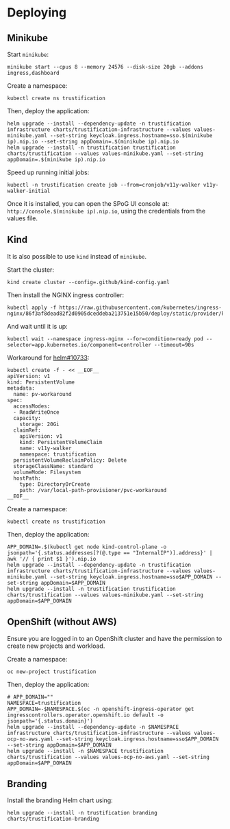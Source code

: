# Deploying

## Minikube

Start `minikube`:

```shell
minikube start --cpus 8 --memory 24576 --disk-size 20gb --addons ingress,dashboard
```

Create a namespace:

```shell
kubectl create ns trustification
```

Then, deploy the application:

```shell
helm upgrade --install --dependency-update -n trustification infrastructure charts/trustification-infrastructure --values values-minikube.yaml --set-string keycloak.ingress.hostname=sso.$(minikube ip).nip.io --set-string appDomain=.$(minikube ip).nip.io
helm upgrade --install -n trustification trustification charts/trustification --values values-minikube.yaml --set-string appDomain=.$(minikube ip).nip.io
```

Speed up running initial jobs:

```shell
kubectl -n trustification create job --from=cronjob/v11y-walker v11y-walker-initial
```

Once it is installed, you can open the SPoG UI console at: `http://console.$(minikube ip).nip.io`, using the credentials
from the values file.

## Kind

It is also possible to use `kind` instead of `minikube`.

Start the cluster:

```shell
kind create cluster --config=.github/kind-config.yaml
```

Then install the NGINX ingress controller:

```shell
kubectl apply -f https://raw.githubusercontent.com/kubernetes/ingress-nginx/86f3af8dead82f2d0905dceddeba213751e15b50/deploy/static/provider/kind/deploy.yaml
```

And wait until it is up:

```shell
kubectl wait --namespace ingress-nginx --for=condition=ready pod --selector=app.kubernetes.io/component=controller --timeout=90s
```

Workaround for [helm#10733](https://github.com/helm/helm/issues/10733):

```shell
kubectl create -f - << __EOF__
apiVersion: v1
kind: PersistentVolume
metadata:
  name: pv-workaround
spec:
  accessModes:
  - ReadWriteOnce
  capacity:
    storage: 20Gi
  claimRef:
    apiVersion: v1
    kind: PersistentVolumeClaim
    name: v11y-walker
    namespace: trustification
  persistentVolumeReclaimPolicy: Delete
  storageClassName: standard
  volumeMode: Filesystem
  hostPath:
    type: DirectoryOrCreate
    path: /var/local-path-provisioner/pvc-workaround
__EOF__
```

Create a namespace:

```shell
kubectl create ns trustification
```

Then, deploy the application:

```shell
APP_DOMAIN=.$(kubectl get node kind-control-plane -o jsonpath='{.status.addresses[?(@.type == "InternalIP")].address}' | awk '// { print $1 }').nip.io
helm upgrade --install --dependency-update -n trustification infrastructure charts/trustification-infrastructure --values values-minikube.yaml --set-string keycloak.ingress.hostname=sso$APP_DOMAIN --set-string appDomain=$APP_DOMAIN
helm upgrade --install -n trustification trustification charts/trustification --values values-minikube.yaml --set-string appDomain=$APP_DOMAIN
```

## OpenShift (without AWS)

Ensure you are logged in to an OpenShift cluster and have the permission to create new projects and workload.

Create a namespace:

```shell
oc new-project trustification
```

Then, deploy the application:

```shell
# APP_DOMAIN=""
NAMESPACE=trustification
APP_DOMAIN=-$NAMESPACE.$(oc -n openshift-ingress-operator get ingresscontrollers.operator.openshift.io default -o jsonpath='{.status.domain}')
helm upgrade --install --dependency-update -n $NAMESPACE infrastructure charts/trustification-infrastructure --values values-ocp-no-aws.yaml --set-string keycloak.ingress.hostname=sso$APP_DOMAIN --set-string appDomain=$APP_DOMAIN
helm upgrade --install -n $NAMESPACE trustification charts/trustification --values values-ocp-no-aws.yaml --set-string appDomain=$APP_DOMAIN
```

## Branding

Install the branding Helm chart using:

```shell
helm upgrade --install -n trustification branding charts/trustification-branding
```
